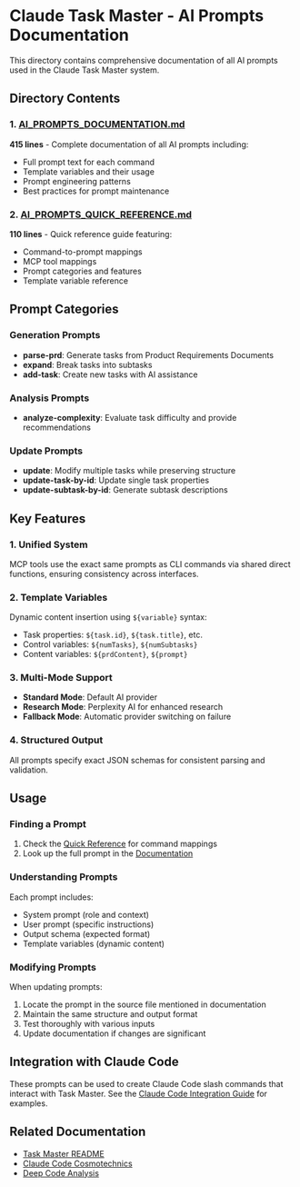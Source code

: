# Claude Task Master - AI Prompts Documentation

This directory contains comprehensive documentation of all AI prompts used in the Claude Task Master system.

## Directory Contents

### 1. [AI_PROMPTS_DOCUMENTATION.md](AI_PROMPTS_DOCUMENTATION.md)
**415 lines** - Complete documentation of all AI prompts including:
- Full prompt text for each command
- Template variables and their usage
- Prompt engineering patterns
- Best practices for prompt maintenance

### 2. [AI_PROMPTS_QUICK_REFERENCE.md](AI_PROMPTS_QUICK_REFERENCE.md)
**110 lines** - Quick reference guide featuring:
- Command-to-prompt mappings
- MCP tool mappings
- Prompt categories and features
- Template variable reference

## Prompt Categories

### Generation Prompts
- **parse-prd**: Generate tasks from Product Requirements Documents
- **expand**: Break tasks into subtasks
- **add-task**: Create new tasks with AI assistance

### Analysis Prompts
- **analyze-complexity**: Evaluate task difficulty and provide recommendations

### Update Prompts
- **update**: Modify multiple tasks while preserving structure
- **update-task-by-id**: Update single task properties
- **update-subtask-by-id**: Generate subtask descriptions

## Key Features

### 1. Unified System
MCP tools use the exact same prompts as CLI commands via shared direct functions, ensuring consistency across interfaces.

### 2. Template Variables
Dynamic content insertion using `${variable}` syntax:
- Task properties: `${task.id}`, `${task.title}`, etc.
- Control variables: `${numTasks}`, `${numSubtasks}`
- Content variables: `${prdContent}`, `${prompt}`

### 3. Multi-Mode Support
- **Standard Mode**: Default AI provider
- **Research Mode**: Perplexity AI for enhanced research
- **Fallback Mode**: Automatic provider switching on failure

### 4. Structured Output
All prompts specify exact JSON schemas for consistent parsing and validation.

## Usage

### Finding a Prompt
1. Check the [Quick Reference](AI_PROMPTS_QUICK_REFERENCE.md) for command mappings
2. Look up the full prompt in the [Documentation](AI_PROMPTS_DOCUMENTATION.md)

### Understanding Prompts
Each prompt includes:
- System prompt (role and context)
- User prompt (specific instructions)
- Output schema (expected format)
- Template variables (dynamic content)

### Modifying Prompts
When updating prompts:
1. Locate the prompt in the source file mentioned in documentation
2. Maintain the same structure and output format
3. Test thoroughly with various inputs
4. Update documentation if changes are significant

## Integration with Claude Code

These prompts can be used to create Claude Code slash commands that interact with Task Master. See the [Claude Code Integration Guide](../../claude-code-cosmotechnics/documentation/CLAUDE_CODE_TASK_MASTER_INTEGRATION.md) for examples.

## Related Documentation
- [Task Master README](../../../../README.md)
- [Claude Code Cosmotechnics](../../claude-code-cosmotechnics/)
- [Deep Code Analysis](../README.md)